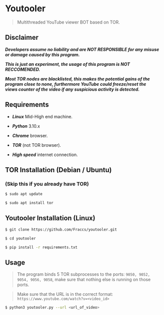 # Youtooler

> Multithreaded YouTube viewer BOT based on TOR.

## Disclaimer

***Developers assume no liability and are NOT RESPONSIBLE for any misuse or damage caused by this program.***

***This is just an experiment, the usage of this program is NOT RECCOMENDED.***

***Most TOR nodes are blacklisted, this makes the potential gains of the program close to none, furthermore YouTube could freeze/reset the views counter of the video if any suspicious activity is detected.***

## Requirements

- ***Linux*** Mid-High end machine.

- ***Python*** 3.10.x

- ***Chrome*** browser.

- ***TOR*** (not TOR browser).

- ***High speed*** internet connection.

## TOR Installation (Debian / Ubuntu)

### (Skip this if you already have TOR)

```bash
$ sudo apt update
```

```bash
$ sudo apt install tor
```

## Youtooler Installation (Linux)

```bash
$ git clone https://github.com/Fraccs/youtooler.git
```

```bash
$ cd youtooler
```

```bash
$ pip install -r requirements.txt
```

## Usage

> The program binds 5 TOR subprocesses to the ports: ```9050, 9052, 9054, 9056, 9058```, make sure that nothing else is running on those ports.

> Make sure that the URL is in the correct format: ```https://www.youtube.com/watch?v=<video_id>```

```bash
$ python3 youtooler.py --url <url_of_video>
```
